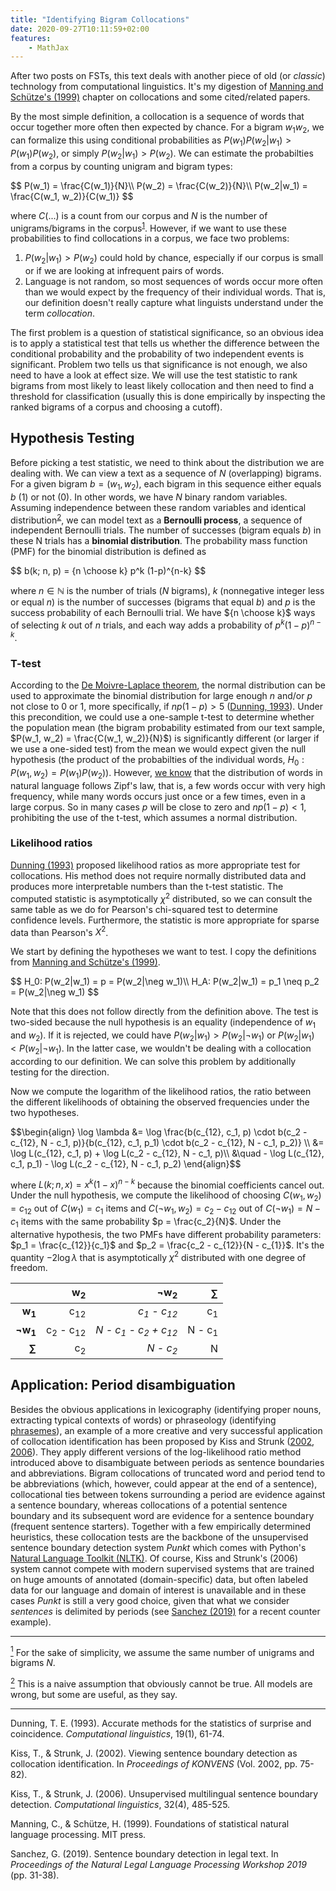```yaml
---
title: "Identifying Bigram Collocations"
date: 2020-09-27T10:11:59+02:00
features:
    - MathJax
---
```


After two posts on FSTs, this text deals with another piece of old (or *classic*) technology from computational linguistics. It's my digestion of [Manning and Schütze's (1999)](#manning-schütze-1999) chapter on collocations and some cited/related papers.

By the most simple definition, a collocation is a sequence of words that occur together more often then expected by chance. For a bigram $w_1 w_2$, we can formalize this using conditional probabilities as $P(w_1) P(w_2|w_1) > P(w_1) P(w_2)$, or simply $P(w_2|w_1) > P(w_2)$. We can estimate the probabilties from a corpus by counting unigram and bigram types: 

<div>$$
P(w_1) = \frac{C(w_1)}{N}\\
P(w_2) = \frac{C(w_2)}{N}\\
P(w_2|w_1) = \frac{C(w_1, w_2)}{C(w_1)}
$$</div>

where $C(...)$ is a count from our corpus and $N$ is the number of unigrams/bigrams in the corpus<a name="fn-1"></a><sup>[1](#1)</sup>. However, if we want to use these probabilities to find collocations in a corpus, we face two problems:

1. $P(w_2|w_1) > P(w_2)$ could hold by chance, especially if our corpus is small or if we are looking at infrequent pairs of words.
2. Language is not random, so most sequences of words occur more often than we would expect by the frequency of their individual words. That is, our definition doesn't really capture what linguists understand under the term *collocation*.

The first problem is a question of statistical significance, so an obvious idea is to apply a statistical test that tells us whether the difference between the conditional probability and the probability of two independent events is significant.  Problem two tells us that significance is not enough, we also need to have a look at effect size. We will use the test statistic to rank bigrams from most likely to least likely collocation and then need to find a threshold for classification (usually this is done empirically by inspecting the ranked bigrams of a corpus and choosing a cutoff).


## Hypothesis Testing

Before picking a test statistic, we need to think about the distribution we are dealing with. We can view a text as a sequence of *N* (overlapping) bigrams. For a given bigram $b = (w_1, w_2)$, each bigram in this sequence either equals *b* (1) or not (0). In other words, we have *N* binary random variables. Assuming independence between these random variables and identical distribution<a name="fn-2"></a><sup>[2](#2)</sup>, we can model text as a **Bernoulli process**, a sequence of independent Bernoulli trials. The number of successes (bigram equals *b*) in these N trials has a **binomial distribution**. The probability mass function (PMF) for the binomial distribution is defined as

<div>$$
b(k; n, p) = {n \choose k} p^k (1-p)^{n-k}
$$</div>

where $n \in \mathbb{N}$ is the number of trials ($N$ bigrams), $k$ (nonnegative integer less or equal $n$) is the number of successes (bigrams that equal *b*) and $p$ is the success probability of each Bernoulli trial. We have ${n \choose k}$ ways of selecting $k$ out of $n$ trials, and each way adds a probability of $p^k (1-p)^{n-k}$.

### T-test

According to the [De Moivre-Laplace theorem](https://en.wikipedia.org/wiki/De_Moivre%E2%80%93Laplace_theorem), the normal distribution can be used to approximate the binomial distribution for large enough $n$ and/or $p$ not close to 0 or 1, more specifically, if $np (1-p) > 5$ ([Dunning, 1993](#dunning-1993)). Under this precondition, we could use a one-sample t-test to determine whether the population mean (the bigram probability estimated from our text sample, $P(w_1, w_2) = \frac{C(w_1, w_2)}{N}$) is significantly different (or larger if we use a one-sided test) from the mean we would expect given the null hypothesis (the product of the probabilties of the individual words, $H_0: P(w_1, w_2) = P(w_1) P(w_2)$). However, [we know](https://proceed-to-decode.com/posts/vocabulary-of-russian-news/) that the distribution of words in natural language follows Zipf's law, that is, a few words occur with very high frequency, while many words occurs just once or a few times, even in a large corpus. So in many cases $p$ will be close to zero and $np (1-p) < 1$, prohibiting the use of the t-test, which assumes a normal distribution.

### Likelihood ratios

[Dunning (1993)](#dunning-1993) proposed likelihood ratios as more appropriate test for collocations. His method does not require normally distributed data and produces more interpretable numbers than the t-test statistic. The computed statistic is asymptotically $\chi ^2$ distributed, so we can consult the same table as we do for Pearson's chi-squared test to determine confidence levels. Furthermore, the statistic is more appropriate for sparse data than Pearson's $X^2$.


We start by defining the hypotheses we want to test. I copy the definitions from [Manning and Schütze's (1999)](#manning-schütze-1999).

<div>$$
H_0: P(w_2|w_1) = p = P(w_2|\neg w_1)\\
H_A: P(w_2|w_1) = p_1 \neq p_2 = P(w_2|\neg w_1)
$$</div>

Note that this does not follow directly from the definition above. The test is two-sided because the null hypothesis is an equality (independence of $w_1$ and $w_2$). If it is rejected, we could have $P(w_2|w_1) > P(w_2|\neg w_1)$ or $P(w_2|w_1) < P(w_2|\neg w_1)$. In the latter case, we wouldn't be dealing with a collocation according to our definition. We can solve this problem by additionally testing for the direction.

Now we compute the logarithm of the likelihood ratios, the ratio between the different likelihoods of obtaining the observed frequencies under the two hypotheses.

<div>$$\begin{align}
\log \lambda &= \log \frac{b(c_{12}, c_1, p) \cdot b(c_2 - c_{12}, N - c_1, p)}{b(c_{12}, c_1, p_1) \cdot b(c_2 - c_{12}, N - c_1, p_2)} \\
             &= \log L(c_{12}, c_1, p) + \log L(c_2 - c_{12}, N - c_1, p)\\ 
             &\quad - \log L(c_{12}, c_1, p_1) - \log L(c_2 - c_{12}, N - c_1, p_2)
\end{align}$$</div>

where $L(k; n, x) = x^k (1-x)^{n-k}$ because the binomial coefficients cancel out. Under the null hypothesis, we compute the likelihood of choosing $C(w_1, w_2) = c_{12}$ out of $C(w_1) = c_1$ items and $C(\neg w_1, w_2) = c_2 - c_{12}$ out of $C(\neg w_1) = N - c_1$ items with the same probability $p = \frac{c_2}{N}$. Under the alternative hypothesis, the two PMFs have different probability parameters: $p_1 = \frac{c_{12}}{c_1}$ and $p_2 = \frac{c_2 - c_{12}}{N - c_{1}}$. It's the quantity $- 2 \log \lambda$ that is asymptotically $\chi ^2$ distributed with one degree of freedom.


|                   | w<sub>2</sub> | ¬w<sub>2</sub> |      ∑     |
|------------------:|--------------:|---------------:|-----------:|
| **w<sub>1</sub>** | c<sub>12</sub> | *c<sub>1</sub> - c<sub>12</sub>* | c<sub>1</sub> |
| **¬w<sub>1</sub>** | c<sub>2</sub> - c<sub>12</sub> |  *N - c<sub>1</sub> - c<sub>2</sub> + c<sub>12</sub>* | N - c<sub>1</sub> |
| **∑** | c<sub>2</sub> | *N - c<sub>2</sub>* |  N |


## Application: Period disambiguation

Besides the obvious applications in lexicography (identifying proper nouns, extracting typical contexts of words) or phraseology (identifying [phrasemes](https://en.wikipedia.org/wiki/Phraseme)), an example of a more creative and very successful application of collocation identification has been proposed by Kiss and Strunk ([2002](#kiss-strunk-2002), [2006](#kiss-strunk-2006)). They apply different versions of the log-likelihood ratio method introduced above to disambiguate between periods as sentence boundaries and abbreviations. Bigram collocations of truncated word and period tend to be abbreviations (which, however, could appear at the end of a sentence), collocational ties between tokens surrounding a period are evidence against a sentence boundary, whereas collocations of a potential sentence boundary and its subsequent word are evidence for a sentence boundary (frequent sentence starters). Together with a few empirically determined heuristics, these collocation tests are the backbone of the unsupervised sentence boundary detection system *Punkt* which comes with Python's [Natural Language Toolkit (NLTK)](https://www.nltk.org/). Of course, Kiss and Strunk's (2006) system cannot compete with modern supervised systems that are trained on huge amounts of annotated (domain-specific) data, but often labeled data for our language and domain of interest is unavailable and in these cases *Punkt* is still a very good choice, given that what we consider *sentences* is delimited by periods (see [Sanchez (2019)](#sanchez-2019) for a recent counter example).



<hr>

<a name="1" href="#fn-1"><sup>1</sup></a> For the sake of simplicity, we assume the same number of unigrams and bigrams *N*.

<a name="2" href="#fn-2"><sup>2</sup></a> This is a naive assumption that obviously cannot be true. All models are wrong, but some are useful, as they say.

<hr>

<a name="dunning-1993"></a> Dunning, T. E. (1993). Accurate methods for the statistics of surprise and coincidence. *Computational linguistics*, 19(1), 61-74.

<a name="kiss-strunk-2002"></a>Kiss, T., & Strunk, J. (2002). Viewing sentence boundary detection as collocation identification. In *Proceedings of KONVENS* (Vol. 2002, pp. 75-82).

<a name="kiss-strunk-2006"></a>Kiss, T., & Strunk, J. (2006). Unsupervised multilingual sentence boundary detection. *Computational linguistics*, 32(4), 485-525.

<a name="manning-schütze-1999"></a>Manning, C., & Schütze, H. (1999). Foundations of statistical natural language processing. MIT press.

<a name="sanchez-2019"></a> Sanchez, G. (2019). Sentence boundary detection in legal text. In *Proceedings of the Natural Legal Language Processing Workshop 2019* (pp. 31-38).